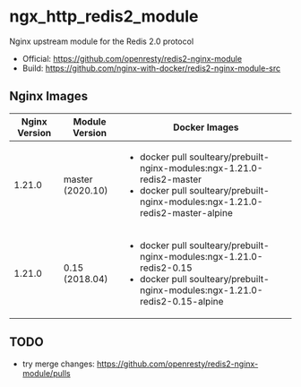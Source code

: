 # ngx_http_redis2_module

Nginx upstream module for the Redis 2.0 protocol

- Official: https://github.com/openresty/redis2-nginx-module
- Build: https://github.com/nginx-with-docker/redis2-nginx-module-src

## Nginx Images

<table>
    <thead>
        <tr>
            <th>Nginx Version</th>
            <th>Module Version</th>
            <th>Docker Images</th>
        </tr>
    </thead>
    <tbody>
        <tr>
            <td>1.21.0</td>
            <td>master (2020.10)</td>
            <td><ul>
                <li>docker pull soulteary/prebuilt-nginx-modules:ngx-1.21.0-redis2-master</li>
                <li>docker pull soulteary/prebuilt-nginx-modules:ngx-1.21.0-redis2-master-alpine</li>
            </ul></td>
        </tr>
        <tr>
            <td>1.21.0</td>
            <td>0.15 (2018.04)</td>
            <td><ul>
                <li>docker pull soulteary/prebuilt-nginx-modules:ngx-1.21.0-redis2-0.15</li>
                <li>docker pull soulteary/prebuilt-nginx-modules:ngx-1.21.0-redis2-0.15-alpine</li>
            </ul></td>
        </tr>
    </tbody>
</table>

## TODO

- try merge changes: https://github.com/openresty/redis2-nginx-module/pulls
